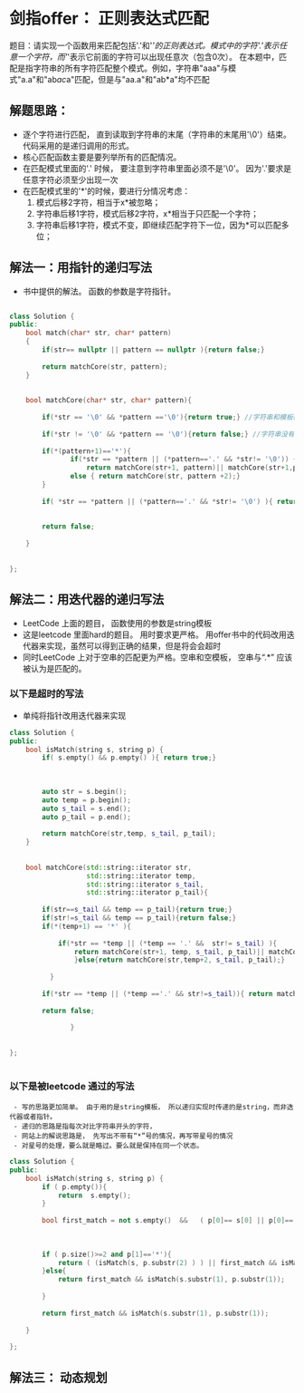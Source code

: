# 剑指offer： 正则表达式匹配

题目：请实现一个函数用来匹配包括'.'和'*'的正则表达式。模式中的字符'.'表示任意一个字符，而'*'表示它前面的字符可以出现任意次（包含0次）。 
在本题中，匹配是指字符串的所有字符匹配整个模式。例如，字符串"aaa"与模式"a.a"和"ab*ac*a"匹配，但是与"aa.a"和"ab*a"均不匹配

## 解题思路：

- 逐个字符进行匹配， 直到读取到字符串的末尾（字符串的末尾用'\0'）结束。 代码采用的是递归调用的形式。
- 核心匹配函数主要是要列举所有的匹配情况。
- 在匹配模式里面的'.' 时候， 要注意到字符串里面必须不是'\0'。 因为'.'要求是任意字符必须至少出现一次
- 在匹配模式里的'*'的时候，要进行分情况考虑：
     1. 模式后移2字符，相当于x*被忽略；
     2. 字符串后移1字符，模式后移2字符，x*相当于只匹配一个字符；
     3. 字符串后移1字符，模式不变，即继续匹配字符下一位，因为*可以匹配多位；
     
## 解法一：用指针的递归写法
 - 书中提供的解法。 函数的参数是字符指针。

```c++

class Solution {
public:
    bool match(char* str, char* pattern)
    {
        if(str== nullptr || pattern == nullptr ){return false;}
        
        return matchCore(str, pattern);
    }
    
    
    bool matchCore(char* str, char* pattern){
        
        if(*str == '\0' && *pattern =='\0'){return true;} //字符串和模板都读到了结尾；
        
        if(*str != '\0' && *pattern == '\0'){return false;} //字符串没有读到了结尾， 模板读到结尾
        
        if(*(pattern+1)=='*'){
               if(*str == *pattern || (*pattern=='.' && *str!= '\0')) {
                   return matchCore(str+1, pattern)|| matchCore(str+1,pattern+2)||matchCore(str,pattern+2);}
               else { return matchCore(str, pattern +2);}
        }
     
        if( *str == *pattern || (*pattern=='.' && *str!= '\0') ){ return matchCore(str+1,pattern+1); } // 对应的字符都相等的情况下
                                                                                      //或者出现.通配符， 且字符串还没有读完
        
        return false;
        
    }
    
    
};


```


## 解法二：用迭代器的递归写法
  - LeetCode 上面的题目， 函数使用的参数是string模板
  - 这是leetcode 里面hard的题目。 用时要求更严格。 用offer书中的代码改用迭代器来实现，虽然可以得到正确的结果，但是将会会超时
  - 同时LeetCode 上对于空串的匹配更为严格。空串和空模板， 空串与“.*” 应该被认为是匹配的。
  
### 以下是超时的写法
  -  单纯将指针改用迭代器来实现
```c++
class Solution {
public:
    bool isMatch(string s, string p) {
        if( s.empty() && p.empty() ){ return true;}
        
        
        
        auto str = s.begin();
        auto temp = p.begin();
        auto s_tail = s.end();
        auto p_tail = p.end();
        
        return matchCore(str,temp, s_tail, p_tail);
    }
    
    
    bool matchCore(std::string::iterator str, 
                   std::string::iterator temp,
                   std::string::iterator s_tail,
                   std::string::iterator p_tail){
        
        if(str==s_tail && temp == p_tail){return true;}
        if(str!=s_tail && temp == p_tail){return false;}
        if(*(temp+1) == '*' ){
            
            if(*str == *temp || (*temp == '.' &&  str!= s_tail) ){
                return matchCore(str+1, temp, s_tail, p_tail)|| matchCore(str+1, temp+2, s_tail, p_tail) || matchCore(str, temp+2, s_tail, p_tail);
                }else{return matchCore(str,temp+2, s_tail, p_tail);}
                           
          }
                              
        if(*str == *temp || (*temp =='.' && str!=s_tail)){ return matchCore(str+1, temp+1,s_tail, p_tail) ;}
             
        return false;
        
               }   
        
               
};      
               
```

### 以下是被leetcode 通过的写法
     - 写的思路更加简单。 由于用的是string模板， 所以递归实现时传递的是string，而非迭代器或者指针。
     - 递归的思路是指每次对比字符串开头的字符，
     - 网站上的解说思路是， 先写出不带有“*”号的情况，再写带星号的情况
     - 对星号的处理，要么就是略过。要么就是保持在同一个状态。

```c++
class Solution {
public:
    bool isMatch(string s, string p) {
        if ( p.empty()){
            return  s.empty();
        }
        
        bool first_match = not s.empty()  &&   ( p[0]== s[0] || p[0]=='.');
        
        
        
        if ( p.size()>=2 and p[1]=='*'){
            return ( (isMatch(s, p.substr(2) ) ) || first_match && isMatch(s.substr(1), p) );
        }else{
            return first_match && isMatch(s.substr(1), p.substr(1));
               
        }
                    
        return first_match && isMatch(s.substr(1), p.substr(1));
           
    }
               
};  
```


## 解法三： 动态规划
